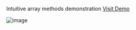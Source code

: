 Intuitive array methods demonstration
[Visit Demo](https://yummyfran.github.io/array-methods-pt/)

![image](https://github.com/user-attachments/assets/19b7e35d-4d30-40c6-8bce-63f2c21b5ab5)

